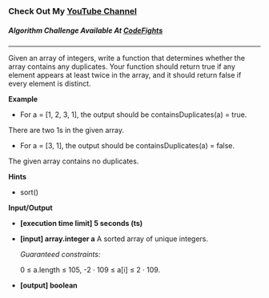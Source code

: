### Check Out My [YouTube Channel](https://www.YouTube.com/CodingTutorials360)

##### Algorithm Challenge Available At [CodeFights](https://codefights.com/interview-practice/task/CfknJzPmdbstXhsoJ)

---

Given an array of integers, write a function that determines whether the array contains any duplicates. Your function should return true if any element appears at least twice in the array, and it should return false if every element is distinct.

**Example**

- For a = [1, 2, 3, 1], the output should be
  containsDuplicates(a) = true.

There are two 1s in the given array.

- For a = [3, 1], the output should be
  containsDuplicates(a) = false.

The given array contains no duplicates.

**Hints**

- sort()

**Input/Output**

- **[execution time limit] 5 seconds (ts)**
- **[input] array.integer a**
  A sorted array of unique integers.

  _Guaranteed constraints:_

  0 ≤ a.length ≤ 105,
  -2 · 109 ≤ a[i] ≤ 2 · 109.

- **[output] boolean**
